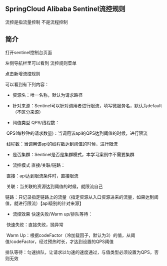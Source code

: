 

## SpringCloud Alibaba Sentinel流控规则

流控是指流量控制 不是流程控制



## 简介

打开sentinel控制台页面

左侧导航栏里可以看到 流控规则菜单

点击新增流控规则



可以看到有下列内容：

- 资源名：唯一名称，默认为请求路径

- 针对来源：Sentinel可以针对调用者进行限流，填写微服务名，默认为default（不区分来源）

- 阈值类型 QPS/线程数：

​		QPS(每秒钟的请求数量)：当调用该api的QPS达到阈值的时候，进行限流

​		线程数：当调用该api的线程数达到阈值的时候，进行限流

- 是否集群：Sentinel是否是集群模式，本学习案例中不需要集群

- 流控模式 直接/关联/链路：

​		直接：api达到限流条件时，直接限流

​		关联：当关联的资源达到阈值的时候，就限流自己

​		链路：只记录指定链路上的流量（指定资源从入口资源进来的流量，如果达到阈值，就进行限流）【api级别的针对来源】

- 流控效果 快速失败/Warm up/排队等待：

​		快速失败：直接失败，抛异常

​		Warm Up：根据codeFactor（冷加载因子，默认为3）的值，从阈值/codeFactor，经过预热时长，才达到设置的QPS阈值

​		排队等待：匀速排队，让请求以匀速的速度通过，与值类型必须设置为QPS，否则无效





